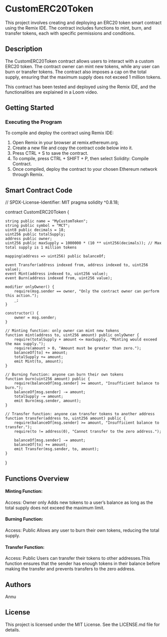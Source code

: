 # CustomERC20Token
This project involves creating and deploying an ERC20 token smart contract using the Remix IDE. The contract includes functions to mint, burn, and transfer tokens, each with specific permissions and conditions.

## Description
The CustomERC20Token contract allows users to interact with a custom ERC20 token. The contract owner can mint new tokens, while any user can burn or transfer tokens. The contract also imposes a cap on the total supply, ensuring that the maximum supply does not exceed 1 million tokens.

This contract has been tested and deployed using the Remix IDE, and the functionalities are explained in a Loom video.

## Getting Started
### Executing the Program
To compile and deploy the contract using Remix IDE:
1. Open Remix in your browser at remix.ethereum.org.
2. Create a new file and copy the contract code below into it.
3. Press CTRL + S to save the contract.
4. To compile, press CTRL + SHIFT + P, then select Solidity: Compile Contract.
5. Once compiled, deploy the contract to your chosen Ethereum network through Remix.

## Smart Contract Code
// SPDX-License-Identifier: MIT
pragma solidity ^0.8.18;

contract CustomERC20Token {

    string public name = "MyCustomToken";
    string public symbol = "MCT";
    uint8 public decimals = 18;
    uint256 public totalSupply;
    address public owner;
    uint256 public maxSupply = 1000000 * (10 ** uint256(decimals)); // Max total supply is 1 million tokens

    mapping(address => uint256) public balanceOf;

    event Transfer(address indexed from, address indexed to, uint256 value);
    event Mint(address indexed to, uint256 value);
    event Burn(address indexed from, uint256 value);

    modifier onlyOwner() {
        require(msg.sender == owner, "Only the contract owner can perform this action.");
        _;
    }

    constructor() {
        owner = msg.sender;
    }

    // Minting function: only owner can mint new tokens
    function mint(address to, uint256 amount) public onlyOwner {
        require(totalSupply + amount <= maxSupply, "Minting would exceed the max supply.");
        require(amount > 0, "Amount must be greater than zero.");
        balanceOf[to] += amount;
        totalSupply += amount;
        emit Mint(to, amount);
    }

    // Burning function: anyone can burn their own tokens
    function burn(uint256 amount) public {
        require(balanceOf[msg.sender] >= amount, "Insufficient balance to burn.");
        balanceOf[msg.sender] -= amount;
        totalSupply -= amount;
        emit Burn(msg.sender, amount);
    }

    // Transfer function: anyone can transfer tokens to another address
    function transfer(address to, uint256 amount) public {
        require(balanceOf[msg.sender] >= amount, "Insufficient balance to transfer.");
        require(to != address(0), "Cannot transfer to the zero address.");
        
        balanceOf[msg.sender] -= amount;
        balanceOf[to] += amount;
        emit Transfer(msg.sender, to, amount);
    } 
}
    
## Functions Overview
#### Minting Function:
Access: Owner only
Adds new tokens to a user’s balance as long as the total supply does not exceed the maximum limit.

#### Burning Function:
Access: Public
Allows any user to burn their own tokens, reducing the total supply.

#### Transfer Function:
Access: Public
Users can transfer their tokens to other addresses.This function ensures that the sender has enough tokens in their balance before making the transfer and prevents transfers to the zero address.

## Authors
Annu

## License
This project is licensed under the MIT License. See the LICENSE.md file for details.
